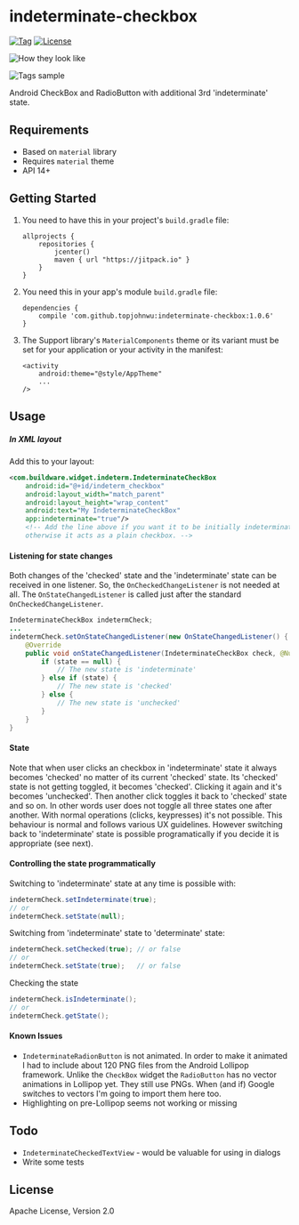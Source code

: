 # indeterminate-checkbox
[![Tag](https://jitpack.io/v/topjohnwu/indeterminate-checkbox.svg)](https://jitpack.io/#topjohnwu/indeterminate-checkbox) [![License](https://img.shields.io/:license-apache_2.0-green.svg)](https://raw.githubusercontent.com/topjohnwu/indeterminate-checkbox/master/LICENSE)

![How they look like](./art/screenshot1.png)

![Tags sample](./art/3-state%20checkboxes.png)

Android CheckBox and RadioButton with additional 3rd 'indeterminate' state.

## Requirements
  - Based on `material` library
  - Requires `material` theme
  - API 14+

## Getting Started

1. You need to have this in your project's `build.gradle` file:

    ```Gradle
    allprojects {
        repositories {
            jcenter()
            maven { url "https://jitpack.io" }
        }
    }
    ```
2. You need this in your app's module `build.gradle` file:
    ```Gradle
    dependencies {
        compile 'com.github.topjohnwu:indeterminate-checkbox:1.0.6'
    }
    ```

3. The Support library's `MaterialComponents` theme or its variant must be set for your application or your activity in the manifest:
    ```Manifest
    <activity
        android:theme="@style/AppTheme"
        ...
    />
    ```
    
## Usage

##### In XML layout
Add this to your layout:
```XML
<com.buildware.widget.indeterm.IndeterminateCheckBox
    android:id="@+id/indeterm_checkbox"
    android:layout_width="match_parent"
    android:layout_height="wrap_content"
    android:text="My IndeterminateCheckBox"
    app:indeterminate="true"/>  
    <!-- Add the line above if you want it to be initially indeterminate, 
    otherwise it acts as a plain checkbox. -->
```


#### Listening for state changes

Both changes of the 'checked' state and the 'indeterminate' state can be received in one listener. So, the `OnCheckedChangeListener` is not needed at all. The `OnStateChangedListener` is called just after the standard `OnCheckedChangeListener`.
```Java
IndeterminateCheckBox indetermCheck;
...
indetermCheck.setOnStateChangedListener(new OnStateChangedListener() {
    @Override
    public void onStateChangedListener(IndeterminateCheckBox check, @Nullable Boolean state) {
        if (state == null) {
            // The new state is 'indeterminate'
        } else if (state) {
            // The new state is 'checked'
        } else {
            // The new state is 'unchecked'
        }
    }
}
```

#### State
Note that when user clicks an checkbox in 'indeterminate' state it always becomes 'checked' no matter of its current 'checked' state. Its 'checked' state is not getting toggled, it becomes 'checked'. Clicking it again and it's becomes 'unchecked'. Then another click toggles it back to 'checked' state and so on. In other words user does not toggle all three states one after another. With normal operations (clicks, keypresses) it's not possible. This behaviour is normal and follows various UX guidelines. However switching back to 'indeterminate' state is possible programatically if you decide it is appropriate (see next).

#### Controlling the state programmatically

Switching to 'indeterminate' state at any time is possible with:
```Java
indetermCheck.setIndeterminate(true);
// or 
indetermCheck.setState(null);
```

Switching from 'indeterminate' state to 'determinate' state:
```Java
indetermCheck.setChecked(true); // or false
// or
indetermCheck.setState(true);   // or false
```

Checking the state
```Java
indetermCheck.isIndeterminate();
// or 
indetermCheck.getState();
```

#### Known Issues 
- `IndeterminateRadionButton` is not animated. In order to make it animated I had to include about 120 PNG files from the
Android Lollipop framework. Unlike the `CheckBox` widget the `RadioButton` has no vector animations in Lollipop yet. They still use PNGs. When (and if) Google switches to vectors I'm going to import them here too.
- Highlighting on pre-Lollipop seems not working or missing



## Todo

 - `IndeterminateCheckedTextView` - would be valuable for using in dialogs
 - Write some tests

## License
Apache License, Version 2.0
